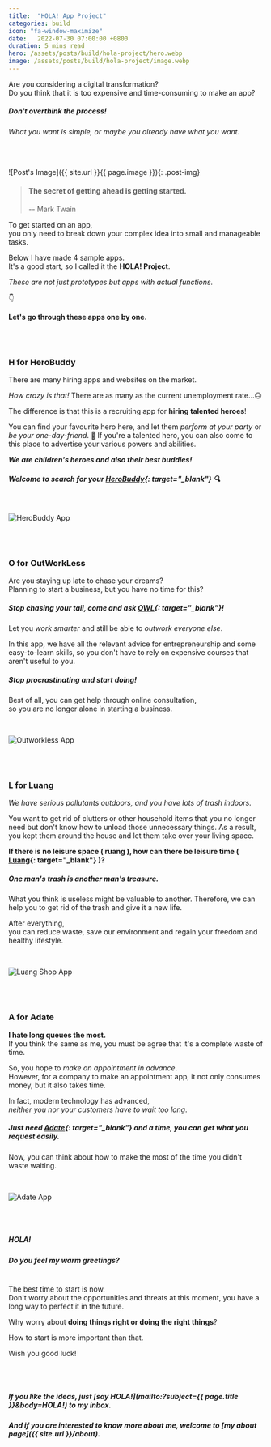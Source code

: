 ```yaml
---
title:  "HOLA! App Project"
categories: build
icon: "fa-window-maximize"
date:   2022-07-30 07:00:00 +0800
duration: 5 mins read
hero: /assets/posts/build/hola-project/hero.webp
image: /assets/posts/build/hola-project/image.webp
---
```


Are you considering a digital transformation? <br/>Do you think that it is too expensive and time-consuming to make an app?

##### Don't overthink the process! 
###### What you want is simple, or maybe you already have what you want.

<br/>

![Post's Image]({{ site.url }}{{ page.image }}){: .post-img}


<!---
    Post Opening
-->
> #### The secret of getting ahead is getting started.
>
> -- Mark Twain

To get started on an app, <br/>you only need to break down your complex idea into small and manageable tasks.

Below I have made 4 sample apps. <br/>It's a good start, so I called it the **HOLA! Project**.

_These are not just prototypes but apps with actual functions._

👇

**Let's go through these apps one by one.**

<br/><br/>


<!---
    1st Section
-->
### H for HeroBuddy

There are many hiring apps and websites on the market. 

_How crazy is that!_ There are as many as the current unemployment rate...🙃

The difference is that this is a recruiting app for **hiring talented heroes**!

You can find your favourite hero here, and let them _perform at your party_ or _be your one-day-friend_. 🙆
If you're a talented hero, you can also come to this place to advertise your various powers and abilities.

_**We are children's heroes and also their best buddies!**_

##### Welcome to search for your [HeroBuddy](https://herobuddy.glideapp.io/){: target="_blank"} 🔍

<br/>

![HeroBuddy App](/assets/posts/build/hola-project/herobuddy.png)


<br/><br/>


<!---
    2nd Section
-->
### O for OutWorkLess

Are you staying up late to chase your dreams? <br/>Planning to start a business, but you have no time for this?

##### Stop chasing your tail, come and ask [OWL](https://outworkless.glideapp.io/){: target="_blank"}! 

Let you _work smarter_ and still be able to _outwork everyone else_.

In this app, we have all the relevant advice for entrepreneurship and some easy-to-learn skills, so you don't have to rely on expensive courses that aren't useful to you.

##### Stop procrastinating and start doing!

Best of all, you can get help through online consultation, <br/>so you are no longer alone in starting a business.

<br/>

![Outworkless App](/assets/posts/build/hola-project/outworkless.png)

<br/><br/>


<!---
    3rd Section
-->
### L for Luang

_We have serious pollutants outdoors, and you have lots of trash indoors._

You want to get rid of clutters or other household items that you no longer need but don't know how to unload those unnecessary things. As a result, you kept them around the house and let them take over your living space.

**If there is no leisure space ( ruang ), how can there be leisure time ( [Luang](https://luangshop.glideapp.io/){: target="_blank"} )?**

##### One man's trash is another man's treasure.

What you think is useless might be valuable to another. Therefore, we can help you to get rid of the trash and give it a new life.

After everything, <br/>
you can reduce waste, save our environment and regain your freedom and healthy lifestyle.

<br/>

![Luang Shop App](/assets/posts/build/hola-project/luangshop.png)

<br/><br/>


<!---
    4th Section
-->
### A for Adate

**I hate long queues the most.** <br/>If you think the same as me, you must be agree that it's a complete waste of time.

So, you hope to _make an appointment in advance_. <br/>
However, for a company to make an appointment app, it not only consumes money, but it also takes time.

In fact, modern technology has advanced, <br/>_neither you nor your customers have to wait too long_.

##### Just need [Adate](https://adate.glideapp.io/){: target="_blank"} and a time, you can get what you request easily.

Now, you can think about how to make the most of the time you didn't waste waiting.

<br/>

![Adate App](/assets/posts/build/hola-project/adate.png)

<br/><br/>


<!---
    Post Closing
-->
##### HOLA! 
##### Do you feel my warm greetings?

<br/>
The best time to start is now. <br/>
Don't worry about the opportunities and threats at this moment, you have a long way to perfect it in the future.

Why worry about **doing things right or doing the right things**?

How to start is more important than that.

Wish you good luck!

<br/><br/>


##### If you like the ideas, just [say HOLA!](mailto:?subject={{ page.title }}&amp;body=HOLA!) to my inbox.

##### And if you are interested to know more about me, welcome to [my about page]({{ site.url }}/about).


